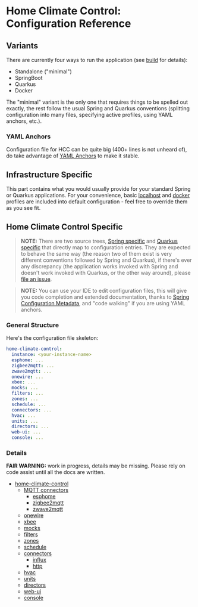 Home Climate Control: Configuration Reference
==
## Variants
There are currently four ways to run the application (see [build](../build/index.md) for details):
* Standalone ("minimal")
* SpringBoot
* Quarkus
* Docker

The "minimal" variant is the only one that requires things to be spelled out exactly, the rest follow the usual Spring and Quarkus conventions (splitting configuration into many files, specifying active profiles, using YAML anchors, etc.).

### YAML Anchors

Configuration file for HCC can be quite big (400+ lines is not unheard of), do take advantage of [YAML Anchors](https://yaml.org/spec/1.2.2/#3222-anchors-and-aliases) to make it stable.

## Infrastructure Specific
This part contains what you would usually provide for your standard Spring or Quarkus applications. For your convenience, basic
[localhost](../../dz3r-app-springboot/src/main/resources/application-localhost.yaml) and
[docker](../../dz3r-app-springboot/src/main/resources/application-docker.yaml) profiles are included into default configuration - feel free to override them as you see fit.
## Home Climate Control Specific

> **NOTE:** There are two source trees, [Spring specific](../../dz3r-app-springboot/src/main/java/net/sf/dz3/runtime/config/HccRawRecordConfig.java) and
> [Quarkus specific](../../dz3r-app-quarkus/src/main/java/net/sf/dz3/runtime/config/quarkus/HccRawInterfaceConfig.java) that directly map to configuration entries.
> They are expected to behave the same way (the reason two of them exist is very different conventions followed by Spring and Quarkus), if there's ever any discrepancy (the application works invoked with Spring and doesn't work invoked with Quarkus, or the other way around), please [file an issue](https://github.com/home-climate-control/dz/issues).

> **NOTE:** You can use your IDE to edit configuration files, this will give you code completion and extended documentation, thanks to [Spring Configuration Metadata](https://docs.spring.io/spring-boot/docs/current/reference/html/configuration-metadata.html), and "code walking" if you are using YAML anchors.

### General Structure
Here's the configuration file skeleton:
```yaml
home-climate-control:
  instance: <your-instance-name>
  esphome: ...
  zigbee2mqtt: ...
  zwave2mqtt: ...
  onewire: ...
  xbee: ...
  mocks: ...
  filters: ...
  zones: ...
  schedule: ...
  connectors: ...
  hvac: ...
  units: ...
  directors: ...
  web-ui: ...
  console: ...
```
### Details

**FAIR WARNING:** work in progress, details may be missing. Please rely on code assist until all the docs are written.

* [home-climate-control](./home-climate-control.md)
  * [MQTT connectors](./mqtt.md)
    * [esphome](./esphome.md)
    * [zigbee2mqtt](./zigbee2mqtt.md)
    * [zwave2mqtt](./zwave2mqtt.md)
  * [onewire](./1-wire.md)
  * [xbee](./xbee.md)
  * [mocks](./mocks.md)
  * [filters](./filters.md)
  * [zones](./zones.md)
  * [schedule](./schedule.md)
  * [connectors](./connectors.md)
    * [influx](./influx.md)
    * [http](./http.md)
  * [hvac](./hvac.md)
  * [units](./units.md)
  * [directors](./directors.md)
  * [web-ui](./web-ui.md)
  * [console](./console.md)
